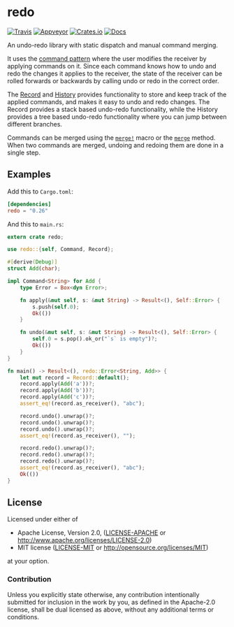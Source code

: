 # redo
[![Travis](https://travis-ci.org/evenorog/redo.svg?branch=master)](https://travis-ci.org/evenorog/redo)
[![Appveyor](https://ci.appveyor.com/api/projects/status/af1g96b3xsoypbq0/branch/master?svg=true)](https://ci.appveyor.com/project/evenorog/redo/branch/master)
[![Crates.io](https://img.shields.io/crates/v/redo.svg)](https://crates.io/crates/redo)
[![Docs](https://docs.rs/redo/badge.svg)](https://docs.rs/redo)

An undo-redo library with static dispatch and manual command merging.

It uses the [command pattern] where the user modifies the receiver by
applying commands on it. Since each command knows how to undo and redo
the changes it applies to the receiver, the state of the receiver can
be rolled forwards or backwards by calling undo or redo in the correct order.

The [Record] and [History] provides functionality to store and keep track
of the applied commands, and makes it easy to undo and redo changes.
The Record provides a stack based undo-redo functionality, while the
History provides a tree based undo-redo functionality where you can
jump between different branches.

Commands can be merged using the [`merge!`] macro or the [`merge`] method.
When two commands are merged, undoing and redoing them are done in a single step.

## Examples

Add this to `Cargo.toml`:

```toml
[dependencies]
redo = "0.26"
```

And this to `main.rs`:

```rust
extern crate redo;

use redo::{self, Command, Record};

#[derive(Debug)]
struct Add(char);

impl Command<String> for Add {
    type Error = Box<dyn Error>;

    fn apply(&mut self, s: &mut String) -> Result<(), Self::Error> {
        s.push(self.0);
        Ok(())
    }

    fn undo(&mut self, s: &mut String) -> Result<(), Self::Error> {
        self.0 = s.pop().ok_or("`s` is empty")?;
        Ok(())
    }
}

fn main() -> Result<(), redo::Error<String, Add>> {
    let mut record = Record::default();
    record.apply(Add('a'))?;
    record.apply(Add('b'))?;
    record.apply(Add('c'))?;
    assert_eq!(record.as_receiver(), "abc");

    record.undo().unwrap()?;
    record.undo().unwrap()?;
    record.undo().unwrap()?;
    assert_eq!(record.as_receiver(), "");

    record.redo().unwrap()?;
    record.redo().unwrap()?;
    record.redo().unwrap()?;
    assert_eq!(record.as_receiver(), "abc");
    Ok(())
}
```

## License

Licensed under either of

 * Apache License, Version 2.0, ([LICENSE-APACHE](LICENSE-APACHE) or http://www.apache.org/licenses/LICENSE-2.0)
 * MIT license ([LICENSE-MIT](LICENSE-MIT) or http://opensource.org/licenses/MIT)

at your option.

### Contribution

Unless you explicitly state otherwise, any contribution intentionally submitted
for inclusion in the work by you, as defined in the Apache-2.0 license, shall be dual licensed as above, without any
additional terms or conditions.

[command pattern]: https://en.wikipedia.org/wiki/Command_pattern
[Record]: https://docs.rs/redo/latest/redo/struct.Record.html
[History]: https://docs.rs/redo/latest/redo/struct.History.html
[`merge!`]: https://docs.rs/redo/latest/redo/macro.merge.html
[`merge`]: https://docs.rs/redo/latest/redo/trait.Command.html#method.merge
